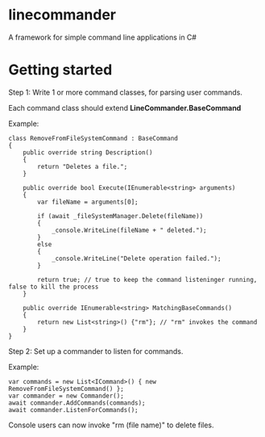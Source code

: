 # linecommander
A framework for simple command line applications in C#

# Getting started

Step 1: Write 1 or more command classes, for parsing user commands. 

Each command class should extend **LineCommander.BaseCommand**

Example:

    class RemoveFromFileSystemCommand : BaseCommand
    {
        public override string Description()
        {
            return "Deletes a file.";
        }

        public override bool Execute(IEnumerable<string> arguments)
        {
            var fileName = arguments[0];

            if (await _fileSystemManager.Delete(fileName))
            {
                _console.WriteLine(fileName + " deleted.");
            }
            else
            {
                _console.WriteLine("Delete operation failed.");
            }

            return true; // true to keep the command listeninger running, false to kill the process
        }

        public override IEnumerable<string> MatchingBaseCommands()
        {
            return new List<string>() {"rm"}; // "rm" invokes the command
        }
    }
  
  Step 2: Set up a commander to listen for commands.
  
  Example:
  
    var commands = new List<ICommand>() { new RemoveFromFileSystemCommand() };
    var commander = new Commander();
    await commander.AddCommands(commands);
    await commander.ListenForCommands();
  
  Console users can now invoke "rm (file name)" to delete files.
  
  

